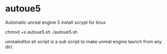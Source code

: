 # autoue5
Automatic unreal engine 5 install scrypt for linux 

chmod +x autoue5.sh
./autoue5.sh

unrealeditor.sh script is a sub script to make unreal engine launch from any dir/.
